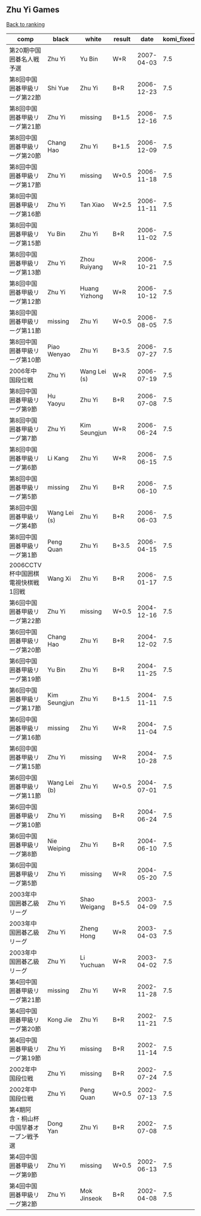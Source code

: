 ## Zhu Yi Games

[Back to ranking](index.md)




| **comp** | **black** | **white** | **result** | **date** | **komi_fixed** | **kifu** | 
| --- | --- | --- | --- | --- | --- | --- |
| 第20期中国囲碁名人戦予選 | Zhu Yi | Yu Bin | W+R | 2007-04-03 | 7.5 | [Kifu](https://kifudepot.net/kifucontents.php?id=xAXcRuft3cNzSU%2F51AC2Ew%3D%3D) | 
| 第8回中国囲碁甲級リーグ第22節 | Shi Yue | Zhu Yi | B+R | 2006-12-23 | 7.5 | [Kifu](https://kifudepot.net/kifucontents.php?id=GzLOPkGcS02qzpkkfPC4Qw%3D%3D) | 
| 第8回中国囲碁甲級リーグ第21節 | Zhu Yi | missing | B+1.5 | 2006-12-16 | 7.5 | [Kifu](https://kifudepot.net/kifucontents.php?id=9cA4MW7NW9CxE2qKXFvGIA%3D%3D) | 
| 第8回中国囲碁甲級リーグ第20節 | Chang Hao | Zhu Yi | B+1.5 | 2006-12-09 | 7.5 | [Kifu](https://kifudepot.net/kifucontents.php?id=Q9OHmFsgwNYYImHp1z1U5w%3D%3D) | 
| 第8回中国囲碁甲級リーグ第17節 | Zhu Yi | missing | W+0.5 | 2006-11-18 | 7.5 | [Kifu](https://kifudepot.net/kifucontents.php?id=oj0Cv9lnDiLyMmrGGKyvvA%3D%3D) | 
| 第8回中国囲碁甲級リーグ第16節 | Zhu Yi | Tan Xiao | W+2.5 | 2006-11-11 | 7.5 | [Kifu](https://kifudepot.net/kifucontents.php?id=I4whsZF%2BP1VYYW04DoanFA%3D%3D) | 
| 第8回中国囲碁甲級リーグ第15節 | Yu Bin | Zhu Yi | B+R | 2006-11-02 | 7.5 | [Kifu](https://kifudepot.net/kifucontents.php?id=S0%2FOC%2B%2Fpf25xXdGY%2F22GFA%3D%3D) | 
| 第8回中国囲碁甲級リーグ第13節 | Zhu Yi | Zhou Ruiyang | W+R | 2006-10-21 | 7.5 | [Kifu](https://kifudepot.net/kifucontents.php?id=wDu9ylIW0dFqRdsOH%2FEPmg%3D%3D) | 
| 第8回中国囲碁甲級リーグ第12節 | Zhu Yi | Huang Yizhong | W+R | 2006-10-12 | 7.5 | [Kifu](https://kifudepot.net/kifucontents.php?id=uaU9Qo1S7aJdM9LSFMcmmg%3D%3D) | 
| 第8回中国囲碁甲級リーグ第11節 | missing | Zhu Yi | W+0.5 | 2006-08-05 | 7.5 | [Kifu](https://kifudepot.net/kifucontents.php?id=K%2FAwp11yQtBsj16aAZlrqA%3D%3D) | 
| 第8回中国囲碁甲級リーグ第10節 | Piao Wenyao | Zhu Yi | B+3.5 | 2006-07-27 | 7.5 | [Kifu](https://kifudepot.net/kifucontents.php?id=o0ZINZr2l8UH27FckTCyMw%3D%3D) | 
| 2006年中国段位戦 | Zhu Yi | Wang Lei (s) | W+R | 2006-07-19 | 7.5 | [Kifu](https://kifudepot.net/kifucontents.php?id=YIDH%2FHdZZ7SKhh4HFrracg%3D%3D) | 
| 第8回中国囲碁甲級リーグ第9節 | Hu Yaoyu | Zhu Yi | B+R | 2006-07-08 | 7.5 | [Kifu](https://kifudepot.net/kifucontents.php?id=KjPe1opjdLmdRQCtCj5ZkQ%3D%3D) | 
| 第8回中国囲碁甲級リーグ第7節 | Zhu Yi | Kim Seungjun | W+R | 2006-06-24 | 7.5 | [Kifu](https://kifudepot.net/kifucontents.php?id=tPFbMkl9B%2BF26OEusN%2Fpew%3D%3D) | 
| 第8回中国囲碁甲級リーグ第6節 | Li Kang | Zhu Yi | W+R | 2006-06-15 | 7.5 | [Kifu](https://kifudepot.net/kifucontents.php?id=ANmnmmPfUSG1z0p1sO3NGw%3D%3D) | 
| 第8回中国囲碁甲級リーグ第5節 | missing | Zhu Yi | B+R | 2006-06-10 | 7.5 | [Kifu](https://kifudepot.net/kifucontents.php?id=tpRQnFdPVAvewbph4vlrLg%3D%3D) | 
| 第8回中国囲碁甲級リーグ第4節 | Wang Lei (s) | Zhu Yi | B+R | 2006-06-03 | 7.5 | [Kifu](https://kifudepot.net/kifucontents.php?id=DHunALP8uwq%2BsAJRzq4RpA%3D%3D) | 
| 第8回中国囲碁甲級リーグ第1節 | Peng Quan | Zhu Yi | B+3.5 | 2006-04-15 | 7.5 | [Kifu](https://kifudepot.net/kifucontents.php?id=xvslJblt9z7iDM6hu%2F37qQ%3D%3D) | 
| 2006CCTV杯中国囲棋電視快棋戦1回戦 | Wang Xi | Zhu Yi | B+R | 2006-01-17 | 7.5 | [Kifu](https://kifudepot.net/kifucontents.php?id=XL0xbgSf9Byv8JZDrL%2Fm3Q%3D%3D) | 
| 第6回中国囲碁甲級リーグ第22節 | Zhu Yi | missing | W+0.5 | 2004-12-16 | 7.5 | [Kifu](https://kifudepot.net/kifucontents.php?id=YAY00t0DwsqvFtAitET2Xw%3D%3D) | 
| 第6回中国囲碁甲級リーグ第20節 | Chang Hao | Zhu Yi | B+R | 2004-12-02 | 7.5 | [Kifu](https://kifudepot.net/kifucontents.php?id=1VjSHN%2BufyC2XiPruaQvRw%3D%3D) | 
| 第6回中国囲碁甲級リーグ第19節 | Yu Bin | Zhu Yi | B+R | 2004-11-25 | 7.5 | [Kifu](https://kifudepot.net/kifucontents.php?id=N5UD1U9lEmpwOo1yW7MzOA%3D%3D) | 
| 第6回中国囲碁甲級リーグ第17節 | Kim Seungjun | Zhu Yi | B+1.5 | 2004-11-11 | 7.5 | [Kifu](https://kifudepot.net/kifucontents.php?id=ZS8yynL395VebkLH5Ow76g%3D%3D) | 
| 第6回中国囲碁甲級リーグ第16節 | missing | Zhu Yi | W+R | 2004-11-04 | 7.5 | [Kifu](https://kifudepot.net/kifucontents.php?id=mPEg66QFrF4wDJ%2FQSIVbmg%3D%3D) | 
| 第6回中国囲碁甲級リーグ第15節 | Zhu Yi | missing | W+R | 2004-10-28 | 7.5 | [Kifu](https://kifudepot.net/kifucontents.php?id=GhSoMb8kxn%2FJGMaxSpHehg%3D%3D) | 
| 第6回中国囲碁甲級リーグ第11節 | Wang Lei (b) | Zhu Yi | W+0.5 | 2004-07-01 | 7.5 | [Kifu](https://kifudepot.net/kifucontents.php?id=FPk9ZvA0AMwY5U5y6pvZyA%3D%3D) | 
| 第6回中国囲碁甲級リーグ第10節 | Zhu Yi | missing | B+R | 2004-06-24 | 7.5 | [Kifu](https://kifudepot.net/kifucontents.php?id=8ZVxs6ajmS7efX7Rx0lX6w%3D%3D) | 
| 第6回中国囲碁甲級リーグ第8節 | Nie Weiping | Zhu Yi | B+R | 2004-06-10 | 7.5 | [Kifu](https://kifudepot.net/kifucontents.php?id=5o%2FMnY8BTwAzHCn7X4lqWA%3D%3D) | 
| 第6回中国囲碁甲級リーグ第5節 | Zhu Yi | missing | W+R | 2004-05-20 | 7.5 | [Kifu](https://kifudepot.net/kifucontents.php?id=0tZeei4NDKiyHdOkAAQT3w%3D%3D) | 
| 2003年中国囲碁乙級リーグ | Zhu Yi | Shao Weigang | B+5.5 | 2003-04-09 | 7.5 | [Kifu](https://kifudepot.net/kifucontents.php?id=Yrqi7tOKVU%2BLPmCGcjN5DA%3D%3D) | 
| 2003年中国囲碁乙級リーグ | Zhu Yi | Zheng Hong | W+R | 2003-04-03 | 7.5 | [Kifu](https://kifudepot.net/kifucontents.php?id=EL1w2ZTpkrO1fYYtwjRjFQ%3D%3D) | 
| 2003年中国囲碁乙級リーグ | Zhu Yi | Li Yuchuan | W+R | 2003-04-02 | 7.5 | [Kifu](https://kifudepot.net/kifucontents.php?id=tJaVk0XSmDQ0u6QwvohWIQ%3D%3D) | 
| 第4回中国囲碁甲級リーグ第21節 | missing | Zhu Yi | W+R | 2002-11-28 | 7.5 | [Kifu](https://kifudepot.net/kifucontents.php?id=A%2FcfIUjBKfhV2QMPSRC6zQ%3D%3D) | 
| 第4回中国囲碁甲級リーグ第20節 | Kong Jie | Zhu Yi | B+R | 2002-11-21 | 7.5 | [Kifu](https://kifudepot.net/kifucontents.php?id=21DkONsjL6dT1PRAbVfjiw%3D%3D) | 
| 第4回中国囲碁甲級リーグ第19節 | Zhu Yi | missing | B+R | 2002-11-14 | 7.5 | [Kifu](https://kifudepot.net/kifucontents.php?id=NOSxcXEbOBUz%2BtERWovAOg%3D%3D) | 
| 2002年中国段位戦 | Zhu Yi | missing | B+R | 2002-07-24 | 7.5 | [Kifu](https://kifudepot.net/kifucontents.php?id=p4SEM5ZB9PQb9uS4GT3tGA%3D%3D) | 
| 2002年中国段位戦 | Zhu Yi | Peng Quan | W+0.5 | 2002-07-13 | 7.5 | [Kifu](https://kifudepot.net/kifucontents.php?id=3TOo488GS%2FOartAag9surQ%3D%3D) | 
| 第4期阿含・桐山杯中国早碁オープン戦予選 | Dong Yan | Zhu Yi | B+R | 2002-07-08 | 7.5 | [Kifu](https://kifudepot.net/kifucontents.php?id=ky7BXYWNAR74DfCQl0d3Mw%3D%3D) | 
| 第4回中国囲碁甲級リーグ第9節 | Zhu Yi | missing | W+0.5 | 2002-06-13 | 7.5 | [Kifu](https://kifudepot.net/kifucontents.php?id=RKnLhidBAyCsg4Z%2FC2lCVw%3D%3D) | 
| 第4回中国囲碁甲級リーグ第2節 | Zhu Yi | Mok Jinseok | B+R | 2002-04-08 | 7.5 | [Kifu](https://kifudepot.net/kifucontents.php?id=iBF%2FYUv6X4JmGnGq2BzAFg%3D%3D) |




